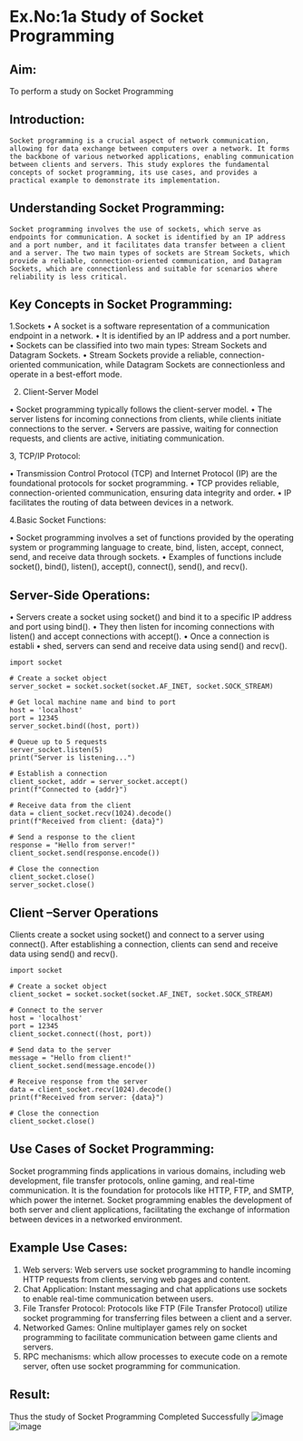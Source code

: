 # Ex.No:1a  			Study of Socket Programming

## Aim: 
To perform a study on Socket Programming
## Introduction:

 	Socket programming is a crucial aspect of network communication, allowing for data exchange between computers over a network. It forms the backbone of various networked applications, enabling communication between clients and servers. This study explores the fundamental concepts of socket programming, its use cases, and provides a practical example to demonstrate its implementation.
## Understanding Socket Programming:
	Socket programming involves the use of sockets, which serve as endpoints for communication. A socket is identified by an IP address and a port number, and it facilitates data transfer between a client and a server. The two main types of sockets are Stream Sockets, which provide a reliable, connection-oriented communication, and Datagram Sockets, which are connectionless and suitable for scenarios where reliability is less critical.
## Key Concepts in Socket Programming:
1.Sockets
•	A socket is a software representation of a communication endpoint in a network.
•	It is identified by an IP address and a port number.
•	Sockets can be classified into two main types: Stream Sockets and Datagram Sockets.
•	Stream Sockets provide a reliable, connection-oriented communication, while Datagram Sockets are connectionless and operate in a best-effort mode.

2. Client-Server Model

•	Socket programming typically follows the client-server model.
•	The server listens for incoming connections from clients, while clients initiate connections to the server.
•	Servers are passive, waiting for connection requests, and clients are active, initiating communication.

3, TCP/IP Protocol:

•	Transmission Control Protocol (TCP) and Internet Protocol (IP) are the foundational protocols for socket programming.
•	TCP provides reliable, connection-oriented communication, ensuring data integrity and order.
•	IP facilitates the routing of data between devices in a network.

4.Basic Socket Functions:

•	Socket programming involves a set of functions provided by the operating system or programming language to create, bind, listen, accept, connect, send, and receive data through sockets.
•	Examples of functions include socket(), bind(), listen(), accept(), connect(), send(), and recv().

## Server-Side Operations:

•	Servers create a socket using socket() and bind it to a specific IP address and port using bind().
•	They then listen for incoming connections with listen() and accept connections with accept().
•	Once a connection is establi
•	shed, servers can send and receive data using send() and recv().

````
import socket

# Create a socket object
server_socket = socket.socket(socket.AF_INET, socket.SOCK_STREAM)

# Get local machine name and bind to port
host = 'localhost'
port = 12345
server_socket.bind((host, port))

# Queue up to 5 requests
server_socket.listen(5)
print("Server is listening...")

# Establish a connection
client_socket, addr = server_socket.accept()
print(f"Connected to {addr}")

# Receive data from the client
data = client_socket.recv(1024).decode()
print(f"Received from client: {data}")

# Send a response to the client
response = "Hello from server!"
client_socket.send(response.encode())

# Close the connection
client_socket.close()
server_socket.close()
````

## Client –Server Operations

Clients create a socket using socket() and connect to a server using connect().
After establishing a connection, clients can send and receive data using send() and recv().

````
import socket

# Create a socket object
client_socket = socket.socket(socket.AF_INET, socket.SOCK_STREAM)

# Connect to the server
host = 'localhost'
port = 12345
client_socket.connect((host, port))

# Send data to the server
message = "Hello from client!"
client_socket.send(message.encode())

# Receive response from the server
data = client_socket.recv(1024).decode()
print(f"Received from server: {data}")

# Close the connection
client_socket.close()
````

## Use Cases of Socket Programming:
Socket programming finds applications in various domains, including web development, file transfer protocols, online gaming, and real-time communication. It is the foundation for protocols like HTTP, FTP, and SMTP, which power the internet. Socket programming enables the development of both server and client applications, facilitating the exchange of information between devices in a networked environment.
## Example Use Cases:

1.	Web servers: Web servers use socket programming to handle incoming HTTP requests from clients, serving web pages and content.
2.	Chat Application: Instant messaging and chat applications use sockets to enable real-time communication between users.
3.	File Transfer Protocol: Protocols like FTP (File Transfer Protocol) utilize socket programming for transferring files between a client and a server.
4.	Networked Games: Online multiplayer games rely on socket programming to facilitate communication between game clients and servers.
5.	RPC mechanisms: which allow processes to execute code on a remote server, often use socket programming for communication.


## Result:
Thus the study of Socket Programming Completed Successfully
![image](https://github.com/user-attachments/assets/6ec79163-eae4-4cab-94ce-31e24784b52c)
![image](https://github.com/user-attachments/assets/33bebefd-f432-4aa0-be4f-d8115abed67a)

